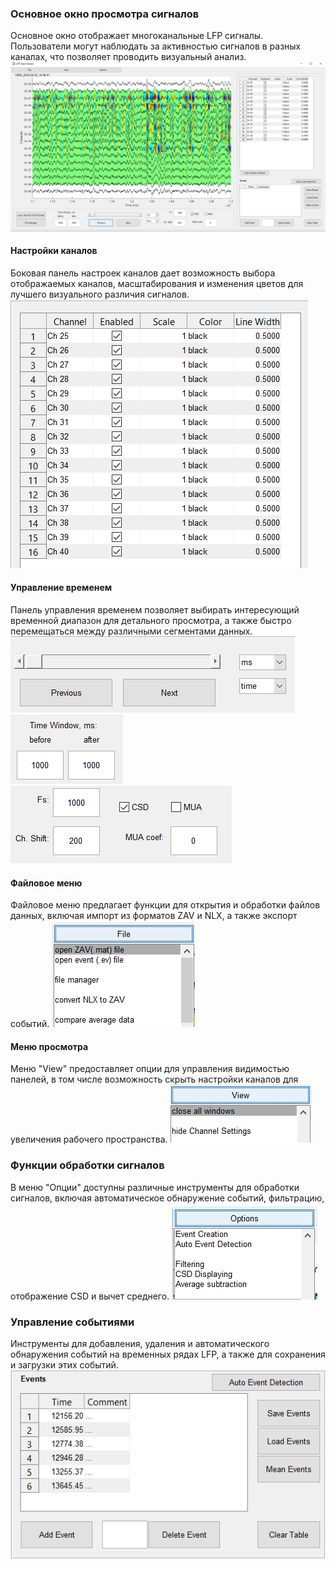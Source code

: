 
### Основное окно просмотра сигналов
Основное окно отображает многоканальные LFP сигналы. Пользователи могут наблюдать за активностью сигналов в разных каналах, что позволяет проводить визуальный анализ.
![Основное окно просмотра](https://github.com/ta3map/EasyViewer/blob/main/images//MainWindow.PNG)

#### Настройки каналов
Боковая панель настроек каналов дает возможность выбора отображаемых каналов, масштабирования и изменения цветов для лучшего визуального различия сигналов.
![Настройки каналов](https://github.com/ta3map/EasyViewer/blob/main/images/ChannelSettings.PNG)

#### Управление временем
Панель управления временем позволяет выбирать интересующий временной диапазон для детального просмотра, а также быстро перемещаться между различными сегментами данных.
![Пролистывание](https://github.com/ta3map/EasyViewer/blob/main/images/time1.PNG)
![Диапазон отображения](https://github.com/ta3map/EasyViewer/blob/main/images/time2.PNG)
![Дополнительные Функции](https://github.com/ta3map/EasyViewer/blob/main/images/time3.PNG)

#### Файловое меню
Файловое меню предлагает функции для открытия и обработки файлов данных, включая импорт из форматов ZAV и NLX, а также экспорт событий.
![Файловое Меню](https://github.com/ta3map/EasyViewer/blob/main/images/FileMenu.PNG)

#### Меню просмотра
Меню "View" предоставляет опции для управления видимостью панелей, в том числе возможность скрыть настройки каналов для увеличения рабочего пространства.
![Меню View](https://github.com/ta3map/EasyViewer/blob/main/images/ViewMenu.PNG)

### Функции обработки сигналов
В меню "Опции" доступны различные инструменты для обработки сигналов, включая автоматическое обнаружение событий, фильтрацию, отображение CSD и вычет среднего.
![Меню опций](https://github.com/ta3map/EasyViewer/blob/main/images/OptionsMenu.PNG)

### Управление событиями
Инструменты для добавления, удаления и автоматического обнаружения событий на временных рядах LFP, а также для сохранения и загрузки этих событий.
![Меню событий](https://github.com/ta3map/EasyViewer/blob/main/images/EventMenu.PNG)

